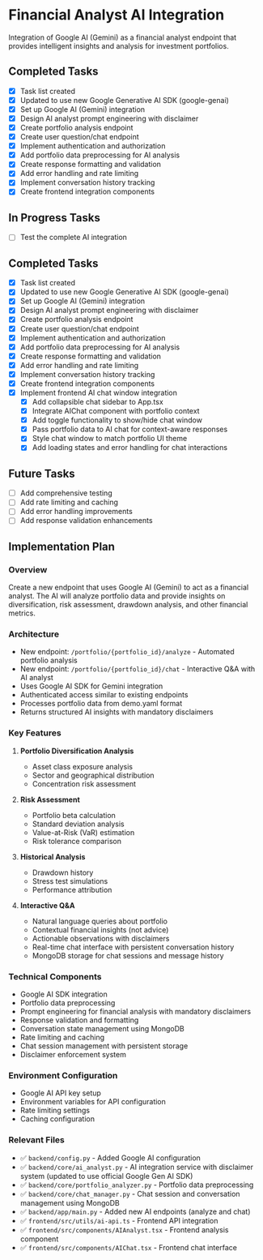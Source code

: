 # Financial Analyst AI Integration

Integration of Google AI (Gemini) as a financial analyst endpoint that provides intelligent insights and analysis for investment portfolios.

## Completed Tasks

- [x] Task list created
- [x] Updated to use new Google Generative AI SDK (google-genai)
- [x] Set up Google AI (Gemini) integration
- [x] Design AI analyst prompt engineering with disclaimer
- [x] Create portfolio analysis endpoint
- [x] Create user question/chat endpoint
- [x] Implement authentication and authorization
- [x] Add portfolio data preprocessing for AI analysis
- [x] Create response formatting and validation
- [x] Add error handling and rate limiting
- [x] Implement conversation history tracking
- [x] Create frontend integration components

## In Progress Tasks

- [ ] Test the complete AI integration

## Completed Tasks

- [x] Task list created
- [x] Updated to use new Google Generative AI SDK (google-genai)
- [x] Set up Google AI (Gemini) integration
- [x] Design AI analyst prompt engineering with disclaimer
- [x] Create portfolio analysis endpoint
- [x] Create user question/chat endpoint
- [x] Implement authentication and authorization
- [x] Add portfolio data preprocessing for AI analysis
- [x] Create response formatting and validation
- [x] Add error handling and rate limiting
- [x] Implement conversation history tracking
- [x] Create frontend integration components
- [x] Implement frontend AI chat window integration
  - [x] Add collapsible chat sidebar to App.tsx
  - [x] Integrate AIChat component with portfolio context
  - [x] Add toggle functionality to show/hide chat window
  - [x] Pass portfolio data to AI chat for context-aware responses
  - [x] Style chat window to match portfolio UI theme
  - [x] Add loading states and error handling for chat interactions

## Future Tasks

- [ ] Add comprehensive testing
- [ ] Add rate limiting and caching
- [ ] Add error handling improvements
- [ ] Add response validation enhancements

## Implementation Plan

### Overview
Create a new endpoint that uses Google AI (Gemini) to act as a financial analyst. The AI will analyze portfolio data and provide insights on diversification, risk assessment, drawdown analysis, and other financial metrics.

### Architecture
- New endpoint: `/portfolio/{portfolio_id}/analyze` - Automated portfolio analysis
- New endpoint: `/portfolio/{portfolio_id}/chat` - Interactive Q&A with AI analyst
- Uses Google AI SDK for Gemini integration
- Authenticated access similar to existing endpoints
- Processes portfolio data from demo.yaml format
- Returns structured AI insights with mandatory disclaimers

### Key Features
1. **Portfolio Diversification Analysis**
   - Asset class exposure analysis
   - Sector and geographical distribution
   - Concentration risk assessment

2. **Risk Assessment**
   - Portfolio beta calculation
   - Standard deviation analysis
   - Value-at-Risk (VaR) estimation
   - Risk tolerance comparison

3. **Historical Analysis**
   - Drawdown history
   - Stress test simulations
   - Performance attribution

4. **Interactive Q&A**
   - Natural language queries about portfolio
   - Contextual financial insights (not advice)
   - Actionable observations with disclaimers
   - Real-time chat interface with persistent conversation history
   - MongoDB storage for chat sessions and message history

### Technical Components
- Google AI SDK integration
- Portfolio data preprocessing
- Prompt engineering for financial analysis with mandatory disclaimers
- Response validation and formatting
- Conversation state management using MongoDB
- Rate limiting and caching
- Chat session management with persistent storage
- Disclaimer enforcement system

### Environment Configuration
- Google AI API key setup
- Environment variables for API configuration
- Rate limiting settings
- Caching configuration

### Relevant Files

- ✅ `backend/config.py` - Added Google AI configuration
- ✅ `backend/core/ai_analyst.py` - AI integration service with disclaimer system (updated to use official Google Gen AI SDK)
- ✅ `backend/core/portfolio_analyzer.py` - Portfolio data preprocessing
- ✅ `backend/core/chat_manager.py` - Chat session and conversation management using MongoDB
- ✅ `backend/app/main.py` - Added new AI endpoints (analyze and chat)
- ✅ `frontend/src/utils/ai-api.ts` - Frontend API integration
- ✅ `frontend/src/components/AIAnalyst.tsx` - Frontend analysis component
- ✅ `frontend/src/components/AIChat.tsx` - Frontend chat interface 
